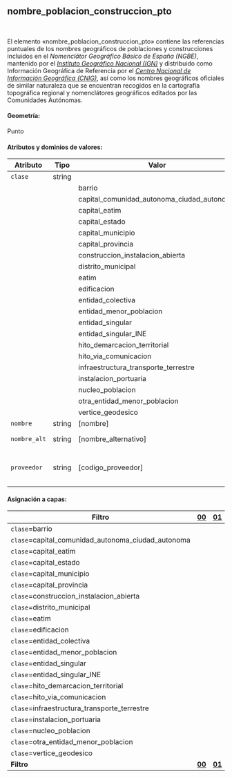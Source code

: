 ## nombre_poblacion_construccion_pto
<br />

El elemento «nombre_poblacion_construccion_pto» contiene las referencias puntuales de los nombres geográficos de poblaciones y construcciones incluidos en el *Nomenclátor Geográfico Básico de España (NGBE)*, mantenido por el [*Instituto Geográfico Nacional (IGN)*](https://www.ign.es) y distribuido como Información Geográfica de Referencia por el [*Centro Nacional de Información Geográfica (CNIG)*](https://www.cnig.es), así como los nombres geográficos oficiales de similar naturaleza que se encuentran recogidos en la cartografía topográfica regional y nomenclátores geográficos editados por las Comunidades Autónomas.

#### Geometría:

Punto

#### Atributos y dominios de valores:

|Atributo|Tipo|Valor|Observaciones|
|---|---|---|---|
|`clase`|string| |Clase de objeto|
| | |barrio| |
| | |capital_comunidad_autonoma_ciudad_autonoma| |
| | |capital_eatim| |
| | |capital_estado| |
| | |capital_municipio| |
| | |capital_provincia| |
| | |construccion_instalacion_abierta| |
| | |distrito_municipal| |
| | |eatim| |
| | |edificacion| |
| | |entidad_colectiva| |
| | |entidad_menor_poblacion| |
| | |entidad_singular| |
| | |entidad_singular_INE| |
| | |hito_demarcacion_territorial| |
| | |hito_via_comunicacion| |
| | |infraestructura_transporte_terrestre| |
| | |instalacion_portuaria| |
| | |nucleo_poblacion| |
| | |otra_entidad_menor_poblacion| |
| | |vertice_geodesico| |
|`nombre`|string|[nombre]|Nombre|
|`nombre_alt`|string|[nombre_alternativo]|Nombre alternativo|
|`proveedor`|string|[codigo_proveedor]|Proveedor de la información (lista controlada)|

#### Asignación a capas:

|Filtro|[00](../../niveles/nivel_00)|[01](../../niveles/nivel_01)|[02](../../niveles/nivel_02)|[03](../../niveles/nivel_03)|[04](../../niveles/nivel_04)|[05](../../niveles/nivel_05)|[06](../../niveles/nivel_06)|[07](../../niveles/nivel_07)|[08](../../niveles/nivel_08)|[09](../../niveles/nivel_09)|[10](../../niveles/nivel_10)|[11](../../niveles/nivel_11)|[12](../../niveles/nivel_12)|[13](../../niveles/nivel_13)|[14](../../niveles/nivel_14)|[15](../../niveles/nivel_15)|[16](../../niveles/nivel_16)|[17](../../niveles/nivel_17)|[18](../../niveles/nivel_18)|[19](../../niveles/nivel_19)|[20](../../niveles/nivel_20)|[21](../../niveles/nivel_21)|[22](../../niveles/nivel_22)|
|---|---|---|---|---|---|---|---|---|---|---|---|---|---|---|---|---|---|---|---|---|---|---|---|
|`clase`=barrio| | | | | | | | | | |x|x|x|x|x|x|x|x|x|x|x|x|x|
|`clase`=capital_comunidad_autonoma_ciudad_autonoma| | | | | | | |x|x|x|x|x|x|x|x|x|x|x|x|x|x|x|x|
|`clase`=capital_eatim| | | | | | | | | | |x|x|x|x|x|x|x|x|x|x|x|x|x|
|`clase`=capital_estado| | | | | | | |x|x|x|x|x|x|x|x|x|x|x|x|x|x|x|x|
|`clase`=capital_municipio| | | | | | | | | |x|x|x|x|x|x|x|x|x|x|x|x|x|x|
|`clase`=capital_provincia| | | | | | | | |x|x|x|x|x|x|x|x|x|x|x|x|x|x|x|
|`clase`=construccion_instalacion_abierta| | | | | | | | | | |x|x|x|x|x|x|x|x|x|x|x|x|x|
|`clase`=distrito_municipal| | | | | | | | | | |x|x|x|x|x|x|x|x|x|x|x|x|x|
|`clase`=eatim| | | | | | | | | | |x|x|x|x|x|x|x|x|x|x|x|x|x|
|`clase`=edificacion| | | | | | | | | | |x|x|x|x|x|x|x|x|x|x|x|x|x|
|`clase`=entidad_colectiva| | | | | | | | | | |x|x|x|x|x|x|x|x|x|x|x|x|x|
|`clase`=entidad_menor_poblacion| | | | | | | | | | |x|x|x|x|x|x|x|x|x|x|x|x|x|
|`clase`=entidad_singular| | | | | | | | | | |x|x|x|x|x|x|x|x|x|x|x|x|x|
|`clase`=entidad_singular_INE| | | | | | | | | | |x|x|x|x|x|x|x|x|x|x|x|x|x|
|`clase`=hito_demarcacion_territorial| | | | | | | | | | |x|x|x|x|x|x|x|x|x|x|x|x|x|
|`clase`=hito_via_comunicacion| | | | | | | | | | |x|x|x|x|x|x|x|x|x|x|x|x|x|
|`clase`=infraestructura_transporte_terrestre| | | | | | | | | | |x|x|x|x|x|x|x|x|x|x|x|x|x|
|`clase`=instalacion_portuaria| | | | | | | | | | |x|x|x|x|x|x|x|x|x|x|x|x|x|
|`clase`=nucleo_poblacion| | | | | | | | | | |x|x|x|x|x|x|x|x|x|x|x|x|x|
|`clase`=otra_entidad_menor_poblacion| | | | | | | | | | |x|x|x|x|x|x|x|x|x|x|x|x|x|
|`clase`=vertice_geodesico| | | | | | | | | | |x|x|x|x|x|x|x|x|x|x|x|x|x|
|**Filtro**|[**00**](../../niveles/nivel_00)|[**01**](../../niveles/nivel_01)|[**02**](../../niveles/nivel_02)|[**03**](../../niveles/nivel_03)|[**04**](../../niveles/nivel_04)|[**05**](../../niveles/nivel_05)|[**06**](../../niveles/nivel_06)|[**07**](../../niveles/nivel_07)|[**08**](../../niveles/nivel_08)|[**09**](../../niveles/nivel_09)|[**10**](../../niveles/nivel_10)|[**11**](../../niveles/nivel_11)|[**12**](../../niveles/nivel_12)|[**13**](../../niveles/nivel_13)|[**14**](../../niveles/nivel_14)|[**15**](../../niveles/nivel_15)|[**16**](../../niveles/nivel_16)|[**17**](../../niveles/nivel_17)|[**18**](../../niveles/nivel_18)|[**19**](../../niveles/nivel_19)|[**20**](../../niveles/nivel_20)|[**21**](../../niveles/nivel_21)|[**22**](../../niveles/nivel_22)|
